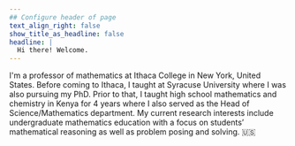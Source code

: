 ```yaml
---
## Configure header of page
text_align_right: false
show_title_as_headline: false
headline: |
  Hi there! Welcome.
---
```

<!-- this is a subheadline -->
I'm a professor of mathematics at Ithaca College in New York, United States. Before coming to Ithaca, I taught at Syracuse University where I was also pursuing my PhD. Prior to that, I taught high school mathematics and chemistry in Kenya for 4 years where I also served as the Head of Science/Mathematics department. My current research interests include undergraduate mathematics education with a focus on students’ mathematical reasoning as well as problem posing and solving.
 :us: 

<!--The page you are reading is based on a markdown file- look in `content/about/` to edit. There, look inside the `header`, `main`, and `sidebar` folders to get started building your own "about" page.-->


